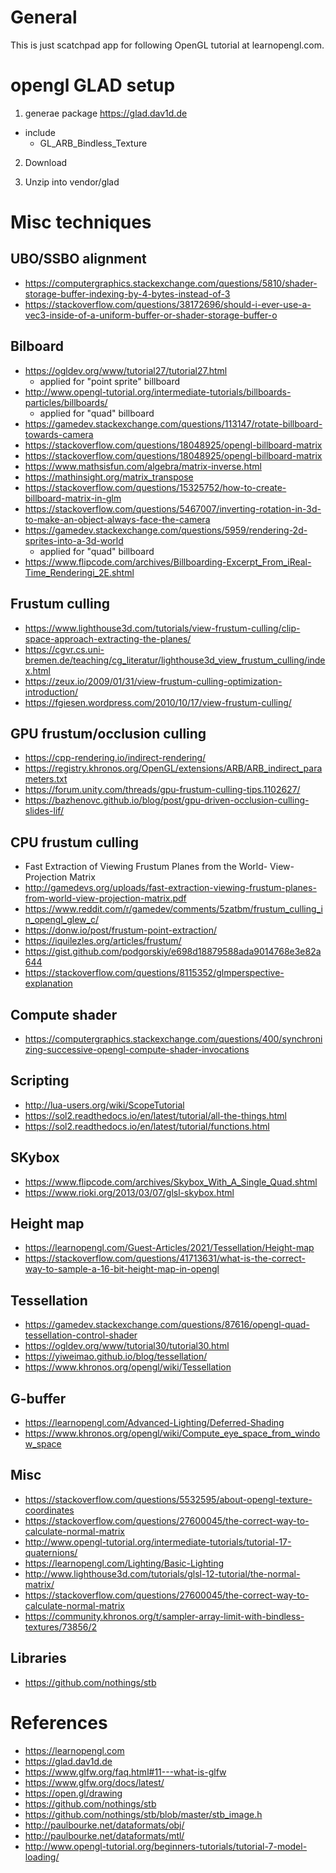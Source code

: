 
# General

This is just scatchpad app for following OpenGL tutorial at learnopengl.com.

# opengl GLAD setup

1) generae package
https://glad.dav1d.de

- include
  * GL_ARB_Bindless_Texture

2) Download

3) Unzip into vendor/glad

# Misc techniques

## UBO/SSBO alignment
- https://computergraphics.stackexchange.com/questions/5810/shader-storage-buffer-indexing-by-4-bytes-instead-of-3
- https://stackoverflow.com/questions/38172696/should-i-ever-use-a-vec3-inside-of-a-uniform-buffer-or-shader-storage-buffer-o

## Bilboard

- https://ogldev.org/www/tutorial27/tutorial27.html
  * applied for "point sprite" billboard
- http://www.opengl-tutorial.org/intermediate-tutorials/billboards-particles/billboards/
  * applied for "quad" billboard
- https://gamedev.stackexchange.com/questions/113147/rotate-billboard-towards-camera
- https://stackoverflow.com/questions/18048925/opengl-billboard-matrix
- https://stackoverflow.com/questions/18048925/opengl-billboard-matrix
- https://www.mathsisfun.com/algebra/matrix-inverse.html
- https://mathinsight.org/matrix_transpose
- https://stackoverflow.com/questions/15325752/how-to-create-billboard-matrix-in-glm
- https://stackoverflow.com/questions/5467007/inverting-rotation-in-3d-to-make-an-object-always-face-the-camera
- https://gamedev.stackexchange.com/questions/5959/rendering-2d-sprites-into-a-3d-world
  * applied for "quad" billboard
- https://www.flipcode.com/archives/Billboarding-Excerpt_From_iReal-Time_Renderingi_2E.shtml

## Frustum culling
- https://www.lighthouse3d.com/tutorials/view-frustum-culling/clip-space-approach-extracting-the-planes/
- https://cgvr.cs.uni-bremen.de/teaching/cg_literatur/lighthouse3d_view_frustum_culling/index.html
- https://zeux.io/2009/01/31/view-frustum-culling-optimization-introduction/
- https://fgiesen.wordpress.com/2010/10/17/view-frustum-culling/

## GPU frustum/occlusion culling
- https://cpp-rendering.io/indirect-rendering/
- https://registry.khronos.org/OpenGL/extensions/ARB/ARB_indirect_parameters.txt
- https://forum.unity.com/threads/gpu-frustum-culling-tips.1102627/
- https://bazhenovc.github.io/blog/post/gpu-driven-occlusion-culling-slides-lif/

## CPU frustum culling
 - Fast Extraction of Viewing Frustum Planes from the World- View-Projection Matrix
- http://gamedevs.org/uploads/fast-extraction-viewing-frustum-planes-from-world-view-projection-matrix.pdf
- https://www.reddit.com/r/gamedev/comments/5zatbm/frustum_culling_in_opengl_glew_c/
- https://donw.io/post/frustum-point-extraction/
- https://iquilezles.org/articles/frustum/
- https://gist.github.com/podgorskiy/e698d18879588ada9014768e3e82a644
- https://stackoverflow.com/questions/8115352/glmperspective-explanation

## Compute shader
- https://computergraphics.stackexchange.com/questions/400/synchronizing-successive-opengl-compute-shader-invocations

## Scripting
- http://lua-users.org/wiki/ScopeTutorial
- https://sol2.readthedocs.io/en/latest/tutorial/all-the-things.html
- https://sol2.readthedocs.io/en/latest/tutorial/functions.html

## SKybox
- https://www.flipcode.com/archives/Skybox_With_A_Single_Quad.shtml
- https://www.rioki.org/2013/03/07/glsl-skybox.html

## Height map
- https://learnopengl.com/Guest-Articles/2021/Tessellation/Height-map
- https://stackoverflow.com/questions/41713631/what-is-the-correct-way-to-sample-a-16-bit-height-map-in-opengl

## Tessellation
- https://gamedev.stackexchange.com/questions/87616/opengl-quad-tessellation-control-shader
- https://ogldev.org/www/tutorial30/tutorial30.html
- https://yiweimao.github.io/blog/tessellation/
- https://www.khronos.org/opengl/wiki/Tessellation

## G-buffer
- https://learnopengl.com/Advanced-Lighting/Deferred-Shading
- https://www.khronos.org/opengl/wiki/Compute_eye_space_from_window_space

## Misc
- https://stackoverflow.com/questions/5532595/about-opengl-texture-coordinates
- https://stackoverflow.com/questions/27600045/the-correct-way-to-calculate-normal-matrix
- http://www.opengl-tutorial.org/intermediate-tutorials/tutorial-17-quaternions/
- https://learnopengl.com/Lighting/Basic-Lighting
- http://www.lighthouse3d.com/tutorials/glsl-12-tutorial/the-normal-matrix/
- https://stackoverflow.com/questions/27600045/the-correct-way-to-calculate-normal-matrix
- https://community.khronos.org/t/sampler-array-limit-with-bindless-textures/73856/2


## Libraries
- https://github.com/nothings/stb


# References

- https://learnopengl.com
- https://glad.dav1d.de
- https://www.glfw.org/faq.html#11---what-is-glfw
- https://www.glfw.org/docs/latest/
- https://open.gl/drawing
- https://github.com/nothings/stb
- https://github.com/nothings/stb/blob/master/stb_image.h
- http://paulbourke.net/dataformats/obj/
- http://paulbourke.net/dataformats/mtl/
- http://www.opengl-tutorial.org/beginners-tutorials/tutorial-7-model-loading/

